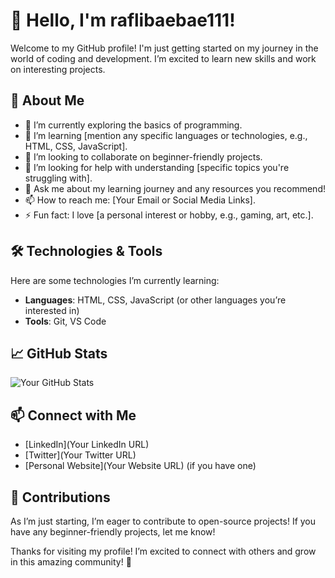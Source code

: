 # 👋 Hello, I'm raflibaebae111!

Welcome to my GitHub profile! I'm just getting started on my journey in the world of coding and development. I’m excited to learn new skills and work on interesting projects.

## 🚀 About Me

- 🔭 I’m currently exploring the basics of programming.
- 🌱 I’m learning [mention any specific languages or technologies, e.g., HTML, CSS, JavaScript].
- 👯 I’m looking to collaborate on beginner-friendly projects.
- 🤔 I’m looking for help with understanding [specific topics you're struggling with].
- 💬 Ask me about my learning journey and any resources you recommend!
- 📫 How to reach me: [Your Email or Social Media Links].
- ⚡ Fun fact: I love [a personal interest or hobby, e.g., gaming, art, etc.].

## 🛠️ Technologies & Tools

Here are some technologies I’m currently learning:

- **Languages**: HTML, CSS, JavaScript (or other languages you’re interested in)
- **Tools**: Git, VS Code

## 📈 GitHub Stats

![Your GitHub Stats](https://github-readme-stats.vercel.app/api?username=raflibaebae111&show_icons=true&theme=radical)

## 📫 Connect with Me

- [LinkedIn](Your LinkedIn URL)
- [Twitter](Your Twitter URL)
- [Personal Website](Your Website URL) (if you have one)

## 🎉 Contributions

As I’m just starting, I’m eager to contribute to open-source projects! If you have any beginner-friendly projects, let me know!

Thanks for visiting my profile! I’m excited to connect with others and grow in this amazing community! 🚀
